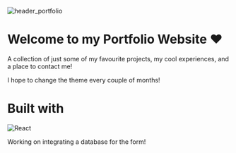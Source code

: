 ![header_portfolio](https://github.com/stanleyylin/personal-site/assets/88297063/50d82190-9017-4be5-a355-cea8d7a586d4)

# Welcome to my Portfolio Website ❤️
A collection of just some of my favourite projects, my cool experiences, and a place to contact me!

I hope to change the theme every couple of months!

# Built with 
![React](https://img.shields.io/badge/react-%2320232a.svg?style=for-the-badge&logo=react&logoColor=%2361DAFB)

Working on integrating a database for the form!
